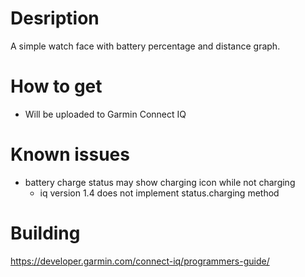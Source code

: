 # Desription

A simple watch face with battery percentage and distance graph.

# How to get
- Will be uploaded to Garmin Connect IQ

# Known issues
- battery charge status may show charging icon while not charging
    - iq version 1.4 does not implement status.charging method

# Building
https://developer.garmin.com/connect-iq/programmers-guide/

